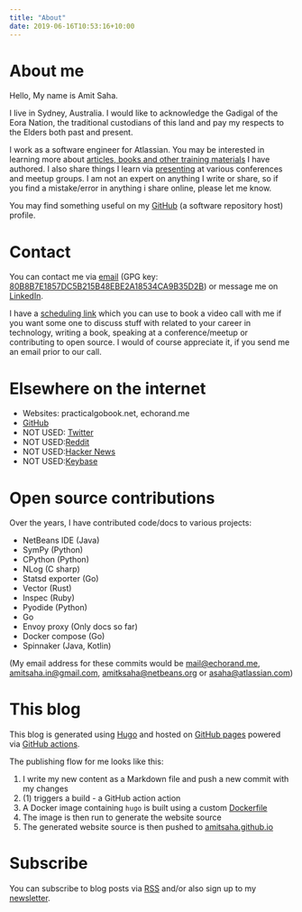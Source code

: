 ```yaml
---
title: "About"
date: 2019-06-16T10:53:16+10:00
---
```


# About me

Hello, My name is Amit Saha. 

I live in Sydney, Australia. I would like to acknowledge the Gadigal of the Eora Nation, the traditional
custodians of this land and pay my respects to the Elders both past and present.

I work as a software engineer for Atlassian. You may be interested in learning more 
about [articles, books and other training materials](../writings-trainings/)
I have authored. I also share things I learn via [presenting](../talks/) at various conferences and meetup groups.
I am not an expert on anything I write or share, so if you find a mistake/error in anything i share online,
please let me know.

You may find something useful on my [GitHub](https://github.com/amitsaha) (a software repository host)
profile.

# Contact

You can contact me via [email](mailto:mail@echorand.me) (GPG key: [80B8B7E1857DC5B215B48EBE2A18534CA9B35D2B](https://keys.openpgp.org/search?q=80B8B7E1857DC5B215B48EBE2A18534CA9B35D2B)) or message me on [LinkedIn](https://au.linkedin.com/in/echorand).

I have a [scheduling link](https://calendly.com/echorand/60min?month=2023-11) which you can use to book a video call with me if you want
some one to discuss stuff with related to your career in technology, writing a book, speaking at a conference/meetup or contributing to 
open source. I would of course appreciate it, if you send me an email prior to our call.

# Elsewhere on the internet

- Websites: practicalgobook.net, echorand.me
- [GitHub](https://github.com/amitsaha)
- NOT USED: [Twitter](http://twitter.com/echorand)
- NOT USED:[Reddit](https://www.reddit.com/user/echorand)
- NOT USED:[Hacker News](https://news.ycombinator.com/user?id=echorand)
- NOT USED:[Keybase](https://keybase.io/amitsaha)

# Open source contributions

Over the years, I have contributed code/docs to various projects:

- NetBeans IDE (Java)
- SymPy (Python)
- CPython (Python)
- NLog (C sharp)
- Statsd exporter (Go)
- Vector (Rust)
- Inspec (Ruby)
- Pyodide (Python)
- Go
- Envoy proxy (Only docs so far)
- Docker compose (Go)
- Spinnaker (Java, Kotlin)

(My email address for these commits would be mail@echorand.me, amitsaha.in@gmail.com, amitksaha@netbeans.org or asaha@atlassian.com)

# This blog

This blog is generated using [Hugo](https://gohugo.io) and hosted on 
[GitHub pages](https://github.com/amitsaha/amitsaha.github.io) powered via [GitHub actions](https://github.com/amitsaha/echorand.me/blob/master/.github/workflows/main.yml). 

The publishing flow for me looks like this:

1. I write my new content as a Markdown file and push a new commit with my changes
1. (1) triggers a build - a GitHub action action
1. A Docker image containing `hugo` is built using a custom [Dockerfile](https://github.com/amitsaha/echorand.me/blob/master/Dockerfile)
1. The image is then run to generate the website source
1. The generated website source is then pushed to [amitsaha.github.io](https://github.com/amitsaha/amitsaha.github.io)


# Subscribe

You can subscribe to blog posts via [RSS](https://echorand.me/index.xml) and/or also sign up to my [newsletter](https://buttondown.email/echorand.me).
